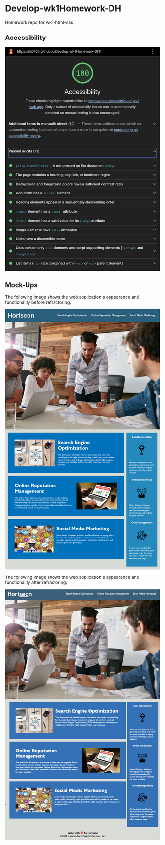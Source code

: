 # Develop-wk1Homework-DH
Homework repo for wk1-html-css 



## Accessibility
![The Horiseon webpage includes a navigation bar, a header image, and cards with text and images at the bottom of the page.](./assets/images/Accessibility.png)

## Mock-Ups

The following image shows the web application's appearance and functionality before refractoring:

![The Horiseon webpage includes a navigation bar, a header image, and cards with text and images at the bottom of the page.](./assets/images/01-html-css-git-homework-demo.png)

The following image shows the web application's appearance and functionality after refractoring:

![The Horiseon webpage includes a navigation bar, a header image, and cards with text and images at the bottom of the page.](./assets/images/01-html-css-git-homework-refractor.png)